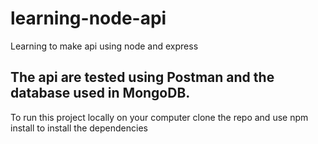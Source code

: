 # learning-node-api
Learning to make api using node and express

## The api are tested using Postman and the database used in MongoDB.
To run this project locally on your computer clone the repo and use npm install to install the dependencies

